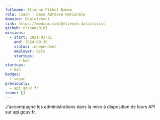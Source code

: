 ```yaml
---
fullname: Etienne Pichot Damon
role: Coach - Base Adresse Nationale
domaine: Déploiement
link: https://medium.com/@etienne.datactivist
github: etienne0101
missions:
  - start: 2021-03-01
    end: 2024-09-30
    status: independent
    employer: Octo
    startups:
      - ban
startups:
  - ban
badges:
  - segur
previously:
  - api.gouv.fr
teams: []
---
```

J'accompagne les administrations dans la mise à disposition de leurs API sur api.gouv.fr.